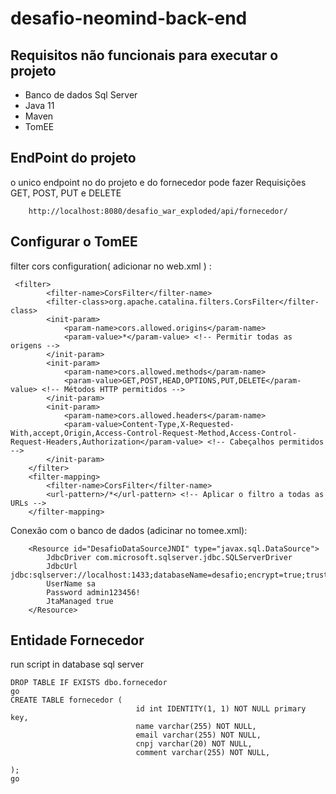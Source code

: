 # desafio-neomind-back-end

## Requisitos não funcionais para executar o projeto

- Banco de dados Sql Server
- Java 11
- Maven
- TomEE

## EndPoint do projeto

o unico endpoint no do projeto e do fornecedor pode fazer Requisições GET, POST, PUT e DELETE

```
    http://localhost:8080/desafio_war_exploded/api/fornecedor/
```


## Configurar o TomEE 

filter cors configuration( adicionar no web.xml ) :

```
 <filter>
        <filter-name>CorsFilter</filter-name>
        <filter-class>org.apache.catalina.filters.CorsFilter</filter-class>
        <init-param>
            <param-name>cors.allowed.origins</param-name>
            <param-value>*</param-value> <!-- Permitir todas as origens -->
        </init-param>
        <init-param>
            <param-name>cors.allowed.methods</param-name>
            <param-value>GET,POST,HEAD,OPTIONS,PUT,DELETE</param-value> <!-- Métodos HTTP permitidos -->
        </init-param>
        <init-param>
            <param-name>cors.allowed.headers</param-name>
            <param-value>Content-Type,X-Requested-With,accept,Origin,Access-Control-Request-Method,Access-Control-Request-Headers,Authorization</param-value> <!-- Cabeçalhos permitidos -->
        </init-param>
    </filter>
    <filter-mapping>
        <filter-name>CorsFilter</filter-name>
        <url-pattern>/*</url-pattern> <!-- Aplicar o filtro a todas as URLs -->
    </filter-mapping>

```

Conexão com o banco de dados (adicinar no tomee.xml): 

```
    <Resource id="DesafioDataSourceJNDI" type="javax.sql.DataSource">
        JdbcDriver com.microsoft.sqlserver.jdbc.SQLServerDriver
        JdbcUrl jdbc:sqlserver://localhost:1433;databaseName=desafio;encrypt=true;trustServerCertificate=true;
        UserName sa
        Password admin123456!
        JtaManaged true
    </Resource>

``` 
## Entidade Fornecedor

run script in database sql server

```
DROP TABLE IF EXISTS dbo.fornecedor
go
CREATE TABLE fornecedor (
                            id int IDENTITY(1, 1) NOT NULL primary key,
                            name varchar(255) NOT NULL,
                            email varchar(255) NOT NULL,
                            cnpj varchar(20) NOT NULL,
                            comment varchar(255) NOT NULL,

);
go
``` 

